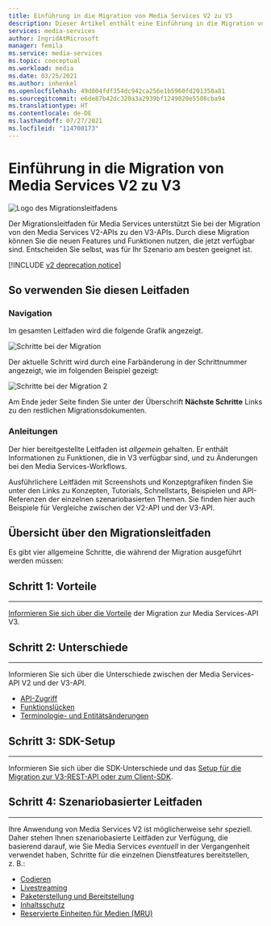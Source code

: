 ```yaml
---
title: Einführung in die Migration von Media Services V2 zu V3
description: Dieser Artikel enthält eine Einführung in die Migration von Media Services V2 zu V3.
services: media-services
author: IngridAtMicrosoft
manager: femila
ms.service: media-services
ms.topic: conceptual
ms.workload: media
ms.date: 03/25/2021
ms.author: inhenkel
ms.openlocfilehash: 49d804fdf354dc942ca256e1b5960fd201358a81
ms.sourcegitcommit: e6de87b42dc320a3a2939bf1249020e5508cba94
ms.translationtype: HT
ms.contentlocale: de-DE
ms.lasthandoff: 07/27/2021
ms.locfileid: "114708173"
---
```

# <a name="migrate-from-media-services-v2-to-v3-introduction"></a>Einführung in die Migration von Media Services V2 zu V3

![Logo des Migrationsleitfadens](./media/migration-guide/azure-media-services-logo-migration-guide.svg)

Der Migrationsleitfaden für Media Services unterstützt Sie bei der Migration von den Media Services V2-APIs zu den V3-APIs. Durch diese Migration können Sie die neuen Features und Funktionen nutzen, die jetzt verfügbar sind. Entscheiden Sie selbst, was für Ihr Szenario am besten geeignet ist.

[!INCLUDE [v2 deprecation notice](./includes/v2-deprecation-notice.md)]

## <a name="how-to-use-this-guide"></a>So verwenden Sie diesen Leitfaden

### <a name="navigating"></a>Navigation

Im gesamten Leitfaden wird die folgende Grafik angezeigt.

![Schritte bei der Migration](./media/migration-guide/steps.svg)<br/>

Der aktuelle Schritt wird durch eine Farbänderung in der Schrittnummer angezeigt, wie im folgenden Beispiel gezeigt:

![Schritte bei der Migration 2](./media/migration-guide/steps-2.svg)<br/>

Am Ende jeder Seite finden Sie unter der Überschrift **Nächste Schritte** Links zu den restlichen Migrationsdokumenten.

### <a name="guidance"></a>Anleitungen

Der hier bereitgestellte Leitfaden ist *allgemein* gehalten. Er enthält Informationen zu Funktionen, die in V3 verfügbar sind, und zu Änderungen bei den Media Services-Workflows.

Ausführlichere Leitfäden mit Screenshots und Konzeptgrafiken finden Sie unter den Links zu Konzepten, Tutorials, Schnellstarts, Beispielen und API-Referenzen der einzelnen szenariobasierten Themen. Sie finden hier auch Beispiele für Vergleiche zwischen der V2-API und der V3-API.

## <a name="migration-guidance-overview"></a>Übersicht über den Migrationsleitfaden

Es gibt vier allgemeine Schritte, die während der Migration ausgeführt werden müssen:

## <a name="step-1-benefits"></a>Schritt 1: Vorteile

<hr color="#5ea0ef" size="10">

[Informieren Sie sich über die Vorteile](migrate-v-2-v-3-migration-benefits.md) der Migration zur Media Services-API V3.

## <a name="step-2-differences"></a>Schritt 2: Unterschiede

<hr color="#5ea0ef" size="10">

Informieren Sie sich über die Unterschiede zwischen der Media Services-API V2 und der V3-API.

- [API-Zugriff](migrate-v-2-v-3-differences-api-access.md)
- [Funktionslücken](migrate-v-2-v-3-differences-feature-gaps.md)
- [Terminologie- und Entitätsänderungen](migrate-v-2-v-3-differences-terminology.md)

## <a name="step-3-sdk-setup"></a>Schritt 3: SDK-Setup

<hr color="#5ea0ef" size="10">

Informieren Sie sich über die SDK-Unterschiede und das [Setup für die Migration zur V3-REST-API oder zum Client-SDK](migrate-v-2-v-3-migration-setup.md).

## <a name="step-4-scenario-based-guidance"></a>Schritt 4: Szenariobasierter Leitfaden

<hr color="#5ea0ef" size="10">

Ihre Anwendung von Media Services V2 ist möglicherweise sehr speziell. Daher stehen Ihnen szenariobasierte Leitfäden zur Verfügung, die basierend darauf, wie Sie Media Services *eventuell* in der Vergangenheit verwendet haben, Schritte für die einzelnen Dienstfeatures bereitstellen, z. B.:

- [Codieren](migrate-v-2-v-3-migration-scenario-based-encoding.md)
- [Livestreaming](migrate-v-2-v-3-migration-scenario-based-live-streaming.md)
- [Paketerstellung und Bereitstellung](migrate-v-2-v-3-migration-scenario-based-publishing.md)
- [Inhaltsschutz](migrate-v-2-v-3-migration-scenario-based-content-protection.md)
- [Reservierte Einheiten für Medien (MRU)](migrate-v-2-v-3-migration-scenario-based-media-reserved-units.md)
